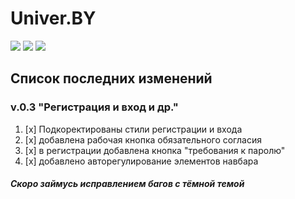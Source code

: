 # Univer.BY

[![](https://img.shields.io/badge/Версия-0.3.0-blue)](https://github.com/daniil1235/UNIVER.BY/blob/master/changelogs/v.0.3.md)
[![](https://img.shields.io/badge/Лицензия-MIT-maroon)](https://github.com/daniil1235/UNIVER.BY/blob/master/LICENSE)
[![](https://img.shields.io/badge/Сайт-Univer.by-2bc700)](https://univer.by)

## Список последних изменений
### **v.0.3 "Регистрация и вход и др."**

1. [x] Подкоректированы стили регистрации и входа
2. [x] добавлена рабочая кнопка обязательного согласия
3. [x] в регистрации добавлена кнопка "требования к паролю"
4. [x] добавлено авторегулирование элементов навбара

##### Скоро займусь исправлением багов с тёмной темой
